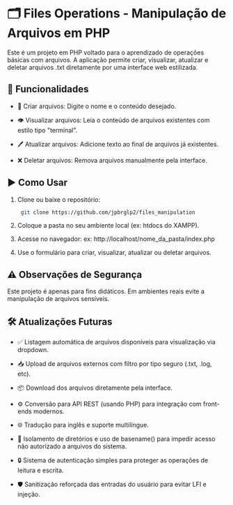 # 🗂️ Files Operations - Manipulação de Arquivos em PHP

Este é um projeto em PHP voltado para o aprendizado de operações básicas com arquivos. A aplicação permite criar, visualizar, atualizar e deletar arquivos .txt diretamente por uma interface web estilizada.

## 🚀 Funcionalidades

- 📄 Criar arquivos: Digite o nome e o conteúdo desejado.

- 👁️ Visualizar arquivos: Leia o conteúdo de arquivos existentes com estilo tipo "terminal".

- 🖊️ Atualizar arquivos: Adicione texto ao final de arquivos já existentes.

- ❌ Deletar arquivos: Remova arquivos manualmente pela interface.

## ▶️ Como Usar

1. Clone ou baixe o repositório:
   ```bash
    git clone https://github.com/jpbrglp2/files_manipulation

2. Coloque a pasta no seu ambiente local (ex: htdocs do XAMPP).

3. Acesse no navegador:
   ex: http://localhost/nome_da_pasta/index.php
   
5. Use o formulário para criar, visualizar, atualizar ou deletar arquivos.

## ⚠️ Observações de Segurança

Este projeto é apenas para fins didáticos. Em ambientes reais evite a manipulação de arquivos sensíveis.

## 🛠️ Atualizações Futuras

- ✅ Listagem automática de arquivos disponíveis para visualização via dropdown.

- 📥 Upload de arquivos externos com filtro por tipo seguro (.txt, .log, etc).

- 📦 Download dos arquivos diretamente pela interface.

- ⚙️ Conversão para API REST (usando PHP) para integração com front-ends modernos.

- 🌐 Tradução para inglês e suporte multilíngue.

- 🔐 Isolamento de diretórios e uso de basename() para impedir acesso não autorizado a arquivos do sistema.

- 🔒 Sistema de autenticação simples para proteger as operações de leitura e escrita.

- 🛡️ Sanitização reforçada das entradas do usuário para evitar LFI e injeção.
